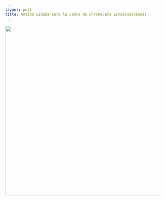 ```yaml
---
layout: post
title: Amazon España abre la venta de Chromecats Estadounidenses
---
```

<img src="http://ecx.images-amazon.com/images/I/81dgptmSieL._SL1500_.jpg" width="850" height="550"></img>
